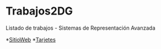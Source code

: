# Trabajos2DG
Listado de trabajos - Sistemas de Representación Avanzada

*[SitioWeb](https://silbel-96.github.io/Trabajos2DG/)
*[Tarjetes](https://silbel-96.github.io/Tarjetes/.)
